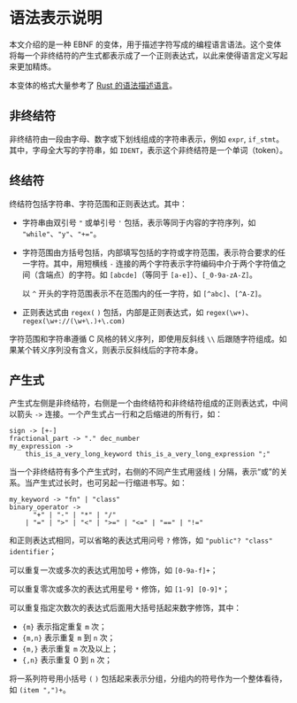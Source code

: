 # 语法表示说明

本文介绍的是一种 EBNF 的变体，用于描述字符写成的编程语言语法。这个变体将每一个非终结符的产生式都表示成了一个正则表达式，以此来使得语言定义写起来更加精炼。

本变体的格式大量参考了 [Rust 的语法描述语言](https://doc.rust-lang.org/reference/notation.html)。

## 非终结符

非终结符由一段由字母、数字或下划线组成的字符串表示，例如 `expr`, `if_stmt`。其中，字母全大写的字符串，如 `IDENT`，表示这个非终结符是一个单词（token）。

## 终结符

终结符包括字符串、字符范围和正则表达式。其中：

- 字符串由双引号 `"` 或单引号 `'` 包括，表示等同于内容的字符序列，如 `"while"`、`"y"`、`"+="`。

- 字符范围由方括号包括，内部填写包括的字符或字符范围，表示符合要求的任一字符。其中，用短横线 `-` 连接的两个字符表示字符编码中介于两个字符值之间（含端点）的字符。如 `[abcde]`（等同于 `[a-e]`）、`[_0-9a-zA-Z]`。
  
  以 `^` 开头的字符范围表示不在范围内的任一字符，如 `[^abc]`、`[^A-Z]`。

- 正则表达式由 `regex(` `)` 包括，内部是正则表达式，如 `regex(\w+)`、`regex(\w+://(\w+\.)+\.com)`

字符范围和字符串遵循 C 风格的转义序列，即使用反斜线 `\\` 后跟随字符组成。如果某个转义序列没有含义，则表示反斜线后的字符本身。

## 产生式

产生式左侧是非终结符，右侧是一个由终结符和非终结符组成的正则表达式，中间以箭头 `->` 连接。一个产生式占一行和之后缩进的所有行，如：

```
sign -> [+-]
fractional_part -> "." dec_number
my_expression ->
    this_is_a_very_long_keyword this_is_a_very_long_expression ";"
```

当一个非终结符有多个产生式时，右侧的不同产生式用竖线 `|` 分隔，表示“或”的关系。当产生式过长时，也可另起一行缩进书写。如：

```
my_keyword -> "fn" | "class"
binary_operator ->
      "+" | "-" | "*" | "/" 
    | "=" | ">" | "<" | ">=" | "<=" | "==" | "!="
```

和正则表达式相同，可以省略的表达式用问号 `?` 修饰，如 `"public"? "class" identifier`；

可以重复一次或多次的表达式用加号 `+` 修饰，如 `[0-9a-f]+`；

可以重复零次或多次的表达式用星号 `*` 修饰，如 `[1-9] [0-9]*`；

可以重复指定次数次的表达式后面用大括号括起来数字修饰，其中：

- `{m}` 表示指定重复 `m` 次；
- `{m,n}` 表示重复 `m` 到 `n` 次；
- `{m,}` 表示重复 `m` 次及以上；
- `{,n}` 表示重复 0 到 `n` 次；

将一系列符号用小括号 `(` `)` 包括起来表示分组，分组内的符号作为一个整体看待，如 `(item ",")+`。
